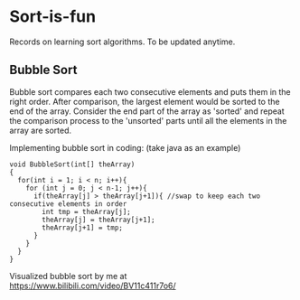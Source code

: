 # Sort-is-fun
Records on learning sort algorithms. To be updated anytime. 

## Bubble Sort
Bubble sort compares each two consecutive elements and puts them in the right order. After comparison, the largest element would be sorted to the end of the array. Consider the end part of the array as 'sorted' and repeat the comparison process to the 'unsorted' parts until all the elements in the array are sorted. 

Implementing bubble sort in coding:
(take java as an example)
```
void BubbleSort(int[] theArray)
{
  for(int i = 1; i < n; i++){
    for (int j = 0; j < n-1; j++){
      if(theArray[j] > theArray[j+1]){ //swap to keep each two consecutive elements in order
        int tmp = theArray[j];
        theArray[j] = theArray[j+1];
        theArray[j+1] = tmp;
      }
    }
  }
}
```
Visualized bubble sort by me at
https://www.bilibili.com/video/BV11c411r7o6/

